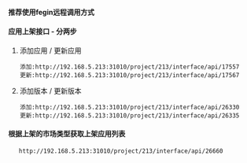 #### 推荐使用fegin远程调用方式



#### 应用上架接口  -  分两步

1. 添加应用 /  更新应用

   ```
   添加:http://192.168.5.213:31010/project/213/interface/api/17557
   更新:http://192.168.5.213:31010/project/213/interface/api/17567
   ```

2. 添加版本 /  更新版本

   ```
   添加:http://192.168.5.213:31010/project/213/interface/api/26330
   更新:http://192.168.5.213:31010/project/213/interface/api/26335
   ```

#### 根据上架的市场类型获取上架应用列表


 ```
    http://192.168.5.213:31010/project/213/interface/api/26660
    
   ```

